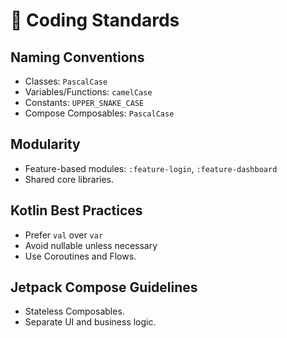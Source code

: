 # 📏 Coding Standards

## Naming Conventions
- Classes: `PascalCase`
- Variables/Functions: `camelCase`
- Constants: `UPPER_SNAKE_CASE`
- Compose Composables: `PascalCase`

## Modularity
- Feature-based modules: `:feature-login`, `:feature-dashboard`
- Shared core libraries.

## Kotlin Best Practices
- Prefer `val` over `var`
- Avoid nullable unless necessary
- Use Coroutines and Flows.

## Jetpack Compose Guidelines
- Stateless Composables.
- Separate UI and business logic.